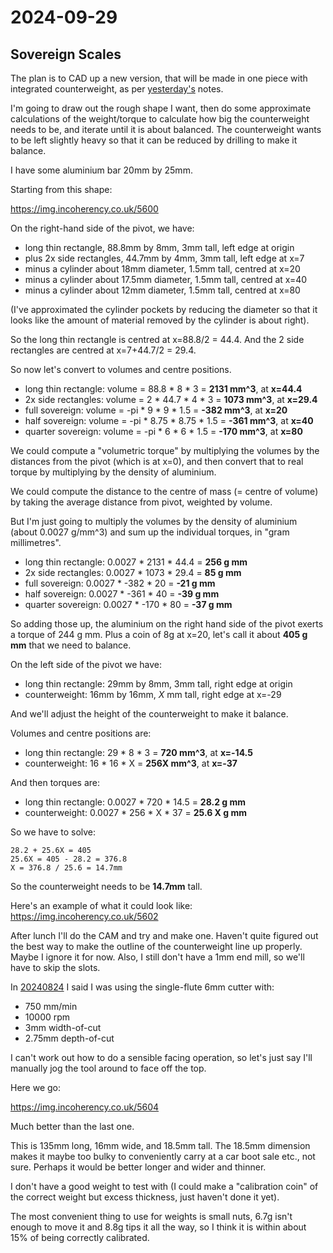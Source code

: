 # 2024-09-29

## Sovereign Scales

The plan is to CAD up a new version, that will be made in one piece with integrated counterweight, as per
[yesterday's](20240928.md) notes.

I'm going to draw out the rough shape I want, then do some approximate calculations of the weight/torque to calculate how big
the counterweight needs to be, and iterate until it is about balanced. The counterweight wants to be left slightly heavy
so that it can be reduced by drilling to make it balance.

I have some aluminium bar 20mm by 25mm.

Starting from this shape:

https://img.incoherency.co.uk/5600

On the right-hand side of the pivot, we have:

 * long thin rectangle, 88.8mm by 8mm, 3mm tall, left edge at origin
 * plus 2x side rectangles, 44.7mm by 4mm, 3mm tall, left edge at x=7
 * minus a cylinder about 18mm diameter, 1.5mm tall, centred at x=20
 * minus a cylinder about 17.5mm diameter, 1.5mm tall, centred at x=40
 * minus a cylinder about 12mm diameter, 1.5mm tall, centred at x=80

(I've approximated the cylinder pockets by reducing the diameter so that it looks like the amount of material removed
by the cylinder is about right).

So the long thin rectangle is centred at x=88.8/2 = 44.4. And the 2 side rectangles are centred at x=7+44.7/2 = 29.4.

So now let's convert to volumes and centre positions.

 * long thin rectangle: volume = 88.8 * 8 * 3 = **2131 mm^3**, at **x=44.4**
 * 2x side rectangles: volume = 2 * 44.7 * 4 * 3 = **1073 mm^3**, at **x=29.4**
 * full sovereign: volume = -pi * 9 * 9 * 1.5 = **-382 mm^3**, at **x=20**
 * half sovereign: volume = -pi * 8.75 * 8.75 * 1.5 = **-361 mm^3**, at **x=40**
 * quarter sovereign: volume = -pi * 6 * 6 * 1.5 = **-170 mm^3**, at **x=80**

We could compute a "volumetric torque" by multiplying the volumes by the distances from the pivot (which is at x=0),
and then convert that to real torque by multiplying by the density of aluminium.

We could compute the distance to the centre of mass (= centre of volume) by taking the average distance from pivot, weighted by volume.

But I'm just going to multiply the volumes by the density of aluminium (about 0.0027 g/mm^3) and sum up the individual torques, in "gram
millimetres".

 * long thin rectangle: 0.0027 * 2131 * 44.4 = **256 g mm**
 * 2x side rectangles: 0.0027 * 1073 * 29.4 = **85 g mm**
 * full sovereign: 0.0027 * -382 * 20 = **-21 g mm**
 * half sovereign: 0.0027 * -361 * 40 = **-39 g mm**
 * quarter sovereign: 0.0027 * -170 * 80 = **-37 g mm**

So adding those up, the aluminium on the right hand side of the pivot exerts a torque of 244 g mm. Plus a coin of 8g at x=20, let's call it
about **405 g mm** that we need to balance.

On the left side of the pivot we have:

 * long thin rectangle: 29mm by 8mm, 3mm tall, right edge at origin
 * counterweight: 16mm by 16mm, *X* mm tall, right edge at x=-29

And we'll adjust the height of the counterweight to make it balance.

Volumes and centre positions are:

 * long thin rectangle: 29 * 8 * 3 = **720 mm^3**, at **x=-14.5**
 * counterweight: 16 * 16 * X = **256X mm^3**, at **x=-37**

And then torques are:

 * long thin rectangle: 0.0027 * 720 * 14.5 = **28.2 g mm**
 * counterweight: 0.0027 * 256 * X * 37 = **25.6 X g mm**

So we have to solve:

    28.2 + 25.6X = 405
    25.6X = 405 - 28.2 = 376.8
    X = 376.8 / 25.6 = 14.7mm

So the counterweight needs to be **14.7mm** tall.

Here's an example of what it could look like: https://img.incoherency.co.uk/5602

After lunch I'll do the CAM and try and make one. Haven't quite figured out the best way to make the outline of the counterweight
line up properly. Maybe I ignore it for now. Also, I still don't have a 1mm end mill, so we'll have to skip the slots.

In [20240824](20240824.md) I said I was using the single-flute 6mm cutter with:

 * 750 mm/min
 * 10000 rpm
 * 3mm width-of-cut
 * 2.75mm depth-of-cut

I can't work out how to do a sensible facing operation, so let's just say I'll manually jog the tool around to face off the top.

Here we go:

https://img.incoherency.co.uk/5604

Much better than the last one.

This is 135mm long, 16mm wide, and 18.5mm tall. The 18.5mm dimension makes it maybe too bulky to conveniently carry at a car boot sale etc., not sure. Perhaps it would be better longer and wider and thinner.

I don't have a good weight to test with (I could make a "calibration coin" of the correct weight but excess thickness, just haven't done it yet).

The most convenient thing to use for weights is small nuts, 6.7g isn't enough to move it and 8.8g tips it all the way, so I think it is within about 15% of being correctly calibrated.
